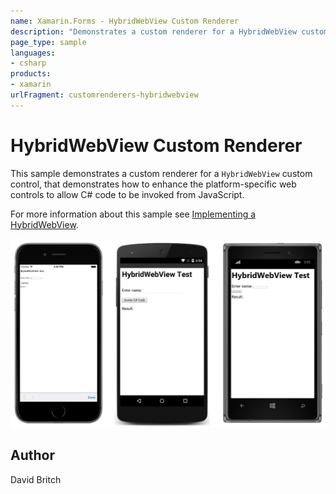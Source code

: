 ```yaml
---
name: Xamarin.Forms - HybridWebView Custom Renderer
description: "Demonstrates a custom renderer for a HybridWebView custom control, that demonstrates how to enhance platform-specific controls #customrenderer"
page_type: sample
languages:
- csharp
products:
- xamarin
urlFragment: customrenderers-hybridwebview
---
```

# HybridWebView Custom Renderer

This sample demonstrates a custom renderer for a `HybridWebView` custom control, that demonstrates how to enhance the platform-specific web controls to allow C# code to be invoked from JavaScript.

For more information about this sample see [Implementing a HybridWebView](http://developer.xamarin.com/guides/cross-platform/xamarin-forms/custom-renderer/hybridwebview/).

![HybridWebView Custom Renderer application screenshot](Screenshots/01All.png "HybridWebView Custom Renderer application screenshot")

## Author

David Britch
